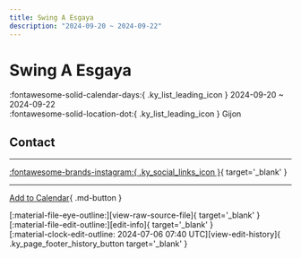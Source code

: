 ```yaml
---
title: Swing A Esgaya
description: "2024-09-20 ~ 2024-09-22"
---
```


# Swing A Esgaya 

:fontawesome-solid-calendar-days:{ .ky_list_leading_icon } 2024-09-20 ~ 2024-09-22  
:fontawesome-solid-location-dot:{ .ky_list_leading_icon } Gijon  

## Contact


---

 [:fontawesome-brands-instagram:{ .ky_social_links_icon }](https://instagram.com/swingaesgaya){ target='_blank' }

---

[Add to Calendar](https://swing.news/ics/en/2024/es/swing-a-esgaya-2024.ics){ .md-button }

<div class="ky_page_footer" markdown>
<div class="ky_page_footer_trailing" markdown="span">
[:material-file-eye-outline:][view-raw-source-file]{ target='_blank' }
[:material-file-edit-outline:][edit-info]{ target='_blank' }
</div>
<div class="ky_page_footer_leading" markdown="span">
[:material-clock-edit-outline: 2024-07-06 07:40 UTC][view-edit-history]{ .ky_page_footer_history_button target='_blank' }
</div>
</div>

[view-raw-source-file]: https://github.com/swingdance/events/blob/main/2024/es/swing-a-esgaya-2024.json "View Raw Source File"
[edit-info]: https://github.com/swingdance/events/issues/new?assignees=&labels=update+event&projects=&template=03-update_entity.yml&title=%5B2024%2Fes%5D%20Swing%20A%20Esgaya&region=es&year=2024&id=swing-a-esgaya-2024&name=Swing%20A%20Esgaya&org_id= "Edit Info"

[view-edit-history]: https://github.com/swingdance/events/commits/main/2024/es/swing-a-esgaya-2024.json "View Edit History"
